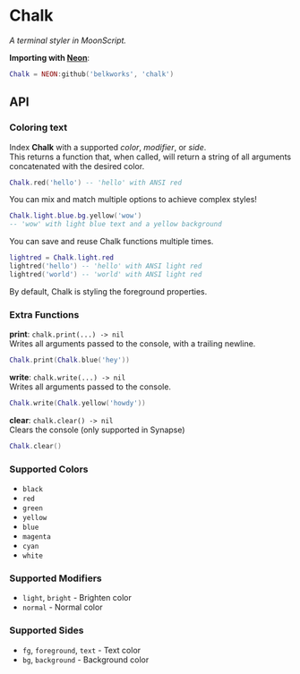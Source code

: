 # Chalk
*A terminal styler in MoonScript.*

**Importing with [Neon](https://github.com/Belkworks/NEON)**:
```lua
Chalk = NEON:github('belkworks', 'chalk')
```

## API

### Coloring text

Index **Chalk** with a supported *color*, *modifier*, or *side*.  
This returns a function that, when called, will return a string of all arguments concatenated with the desired color.
```lua
Chalk.red('hello') -- 'hello' with ANSI red
```

You can mix and match multiple options to achieve complex styles!
```lua
Chalk.light.blue.bg.yellow('wow')
-- 'wow' with light blue text and a yellow background
```

You can save and reuse Chalk functions multiple times.
```lua
lightred = Chalk.light.red
lightred('hello') -- 'hello' with ANSI light red
lightred('world') -- 'world' with ANSI light red
```

By default, Chalk is styling the foreground properties.

### Extra Functions
**print**: `chalk.print(...) -> nil`  
Writes all arguments passed to the console, with a trailing newline.
```lua
Chalk.print(Chalk.blue('hey'))
```

**write**: `chalk.write(...) -> nil`  
Writes all arguments passed to the console.
```lua
Chalk.write(Chalk.yellow('howdy'))
```

**clear**: `chalk.clear() -> nil`  
Clears the console (only supported in Synapse)
```lua
Chalk.clear()
```

### Supported Colors
- `black`
- `red`
- `green`
- `yellow`
- `blue`
- `magenta`
- `cyan`
- `white`

### Supported Modifiers
- `light`, `bright` - Brighten color
- `normal` - Normal color

### Supported Sides
- `fg`, `foreground`, `text` - Text color
- `bg`, `background` - Background color
